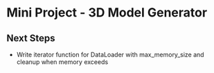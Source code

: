 # Mini Project - 3D Model Generator

## Next Steps
- Write iterator function for DataLoader with max_memory_size and cleanup when memory exceeds